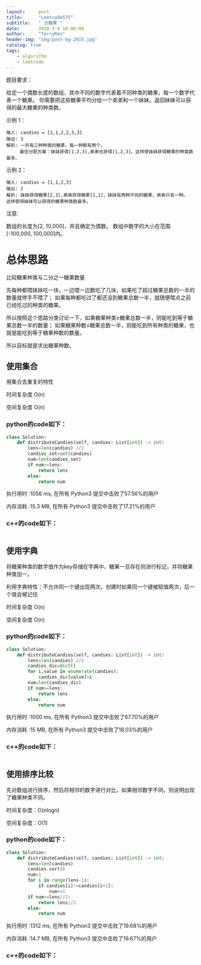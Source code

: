 ```yaml
---
layout:     post
title:      "Leetcode575"
subtitle:   " 分糖果 "
date:       2020-3-4 10:00:00
author:     "TerryRen"
header-img: "img/post-bg-2015.jpg"
catalog: true
tags:
    - algorithm
    - leetcode
---
```

题目要求：

给定一个偶数长度的数组，其中不同的数字代表着不同种类的糖果，每一个数字代表一个糖果。
你需要把这些糖果平均分给一个弟弟和一个妹妹。返回妹妹可以获得的最大糖果的种类数。


示例 1：
```
输入: candies = [1,1,2,2,3,3]
输出: 3
解析: 一共有三种种类的糖果，每一种都有两个。
     最优分配方案：妹妹获得[1,2,3],弟弟也获得[1,2,3]。这样使妹妹获得糖果的种类数最多。
```
示例 2：
```
输入: candies = [1,1,2,3]
输出: 2
解析: 妹妹获得糖果[2,3],弟弟获得糖果[1,1]，妹妹有两种不同的糖果，弟弟只有一种。
这样使得妹妹可以获得的糖果种类数最多。

```
注意:

数组的长度为[2, 10,000]，并且确定为偶数。
数组中数字的大小在范围[-100,000, 100,000]内。




# 总体思路
比较糖果种类与二分之一糖果数量

先每种都喂妹妹吃一块，一边喂一边数吃了几块，如果吃了超过糖果总数的一半的数量就停手不喂了；
如果每种都吃过了都还没到糖果总数一半，就随便喂点之前已经吃过的种类的糖果。

所以按照这个思路分类讨论一下，如果糖果种类≥糖果总数一半，则能吃到等于糖果总数一半的数量；
如果糖果种数≤糖果总数一半，则能吃到所有种类的糖果，也就是能吃到等于糖果种数的数量。

所以目标就是求出糖果种数。

## 使用集合
用集合去重复的特性


时间复杂度 O(n)

空间复杂度 O(n)

### python的code如下：


```python
class Solution:
    def distributeCandies(self, candies: List[int]) -> int:
        lens=len(candies) //2
        candies_set=set(candies)
        num=len(candies_set)
        if num>=lens:
            return lens
        else:
            return num
```
执行用时 :1056 ms, 在所有 Python3 提交中击败了57.56%的用户

内存消耗 :15.3 MB, 在所有 Python3 提交中击败了17.21%的用户


### c++的code如下：

```c

```

## 使用字典
将糖果种类的数字值作为key存储在字典中，糖果一旦存在则进行标记，并将糖果种类加一。

利用字典特性：不允许同一个键出现两次。创建时如果同一个键被赋值两次，后一个值会被记住

时间复杂度 O(n)

空间复杂度 O(n)

### python的code如下：


```python
class Solution:
    def distributeCandies(self, candies: List[int]) -> int:
        lens=len(candies) //2
        candies_dic=dict()
        for i,value in enumerate(candies):
            candies_dic[value]=i
        num=len(candies_dic)
        if num>=lens:
            return lens
        else:
            return num
```
执行用时 :1000 ms, 在所有 Python3 提交中击败了67.70%的用户

内存消耗 :15 MB, 在所有 Python3 提交中击败了18.03%的用户


### c++的code如下：

```c

```
## 使用排序比较
先对数组进行排序，然后将相邻的数字进行对比，如果相邻数字不同，则说明出现了糖果种类不同。

时间复杂度：O(nlogn)

空间复杂度：O(1)

### python的code如下：


```python
class Solution:
    def distributeCandies(self, candies: List[int]) -> int:
        lens=len(candies) 
        candies.sort()
        num=1
        for i in range(lens-1):
            if candies[i]!=candies[i+1]:
                num+=1
        if num>=lens//2:
            return lens//2
        else:
            return num
```
执行用时 :1312 ms, 在所有 Python3 提交中击败了19.68%的用户

内存消耗 :14.7 MB, 在所有 Python3 提交中击败了19.67%的用户

### c++的code如下：

```c

```